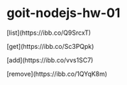 <h1>goit-nodejs-hw-01</h1>
<p>[list](https://ibb.co/Q9SrcxT)</p>
<p>[get](https://ibb.co/Sc3PQpk)</p>
<p>[add](https://ibb.co/vvs1SC7)</p>
<p>[remove](https://ibb.co/1QYqK8m)</p>
